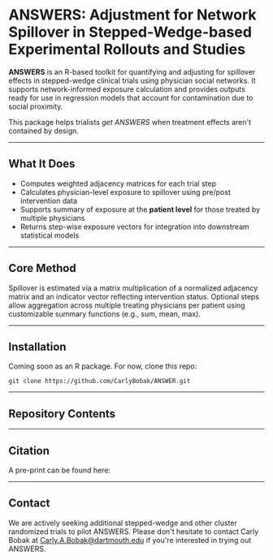 # ANSWERS: Adjustment for Network Spillover in Stepped-Wedge-based Experimental Rollouts and Studies

**ANSWERS** is an R-based toolkit for quantifying and adjusting for spillover effects in stepped-wedge clinical trials using physician social networks. It supports network-informed exposure calculation and provides outputs ready for use in regression models that account for contamination due to social proximity.

This package helps trialists *get ANSWERS* when treatment effects aren't contained by design.

---

## What It Does

- Computes weighted adjacency matrices for each trial step
- Calculates physician-level exposure to spillover using pre/post intervention data
- Supports summary of exposure at the **patient level** for those treated by multiple physicians
- Returns step-wise exposure vectors for integration into downstream statistical models

---

## Core Method

Spillover is estimated via a matrix multiplication of a normalized adjacency matrix and an indicator vector reflecting intervention status. Optional steps allow aggregation across multiple treating physicians per patient using customizable summary functions (e.g., sum, mean, max).

---

## Installation

Coming soon as an R package. For now, clone this repo:

```
git clone https://github.com/CarlyBobak/ANSWER.git
```

---

## Repository Contents

---

## Citation

A pre-print can be found here:

---

## Contact

We are actively seeking additional stepped-wedge and other cluster randomized trials to pilot ANSWERS. Please don't hesitate to contact Carly Bobak at Carly.A.Bobak@dartmouth.edu if you're interested in trying out ANSWERS.


